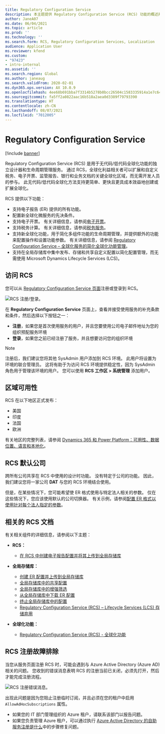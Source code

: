 ```yaml
---
title: Regulatory Configuration Service
description: 本主题提供 Regulatory Configuration Service (RCS) 功能的概述并说明如何访问服务。
author: JaneA07
ms.date: 06/04/2021
ms.topic: article
ms.prod: ''
ms.technology: ''
ms.search.form: RCS, Regulatory Configuration Services, Localization
audience: Application User
ms.reviewer: kfend
ms.custom:
- "97423"
- intro-internal
ms.assetid: ''
ms.search.region: Global
ms.author: janeaug
ms.search.validFrom: 2020-02-01
ms.dyn365.ops.version: AX 10.0.9
ms.openlocfilehash: 4ee68b691bba7f3314b5278b0bcc26504c1583335914a1e7c645abd5303f02c6
ms.sourcegitcommit: fa5ff2a0822aac16b518a2aea0d3389f79793390
ms.translationtype: HT
ms.contentlocale: zh-CN
ms.lasthandoff: 08/07/2021
ms.locfileid: "7012005"
---
```

# <a name="regulatory-configuration-service"></a>Regulatory Configuration Service

[!include [banner](../includes/banner.md)]

Regulatory Configuration Service (RCS) 是用于无代码/低代码全球化功能的独立设计器和生命周期管理服务。 通过 RCS，全球化利益相关者可以扩展和自定义税务、电子开票、监管报告、银行和业务文档的关键全球化区域，而无需开发人员的参与。 此无代码/低代码全球化方法支持更简单、更快且更具成本效益地创建或扩展全球化。

RCS 提供以下功能：

- 支持电子报告 (ER) 提供的所有功能。
- 配置新全球化微服务的先决条件。
- 支持电子开票。 有关详细信息，请参阅[电子开票](/dynamics365-release-plan/2021wave1/finance-operations/dynamics365-finance/electronic-invoicing-add-on-dynamics-365-ga)。
- 支持税务计算。 有关详细信息，请参阅[税务服务](/dynamics365-release-plan/2021wave1/finance-operations/dynamics365-finance/tax-service-preview)。
- 支持新全球化功能，用于简化多组件功能的生命周期管理，并提供额外的功能来配置操作和设置功能参数。 有关详细信息，请参阅 [Regulatory Configuration Service – 全球化服务的简化全球化功能管理](/dynamics365-release-plan/2021wave1/finance-operations/dynamics365-finance/regulatory-configuration-service-simplified-globalization-feature-management-globalization-services)。
- 支持在全局存储库中集中发布、存储和共享自定义配置以简化配置管理，而无需使用 Microsoft Dynamics Lifecycle Services (LCS)。

## <a name="access-rcs"></a>访问 RCS

您可以从 [Regulatory Configuration Service 页面](https://marketing.configure.global.dynamics.com/)注册或登录到 RCS。

![RCS 注册/登录。](media/202103_RCS%20Marketing%20page_updated_1.jpg)

在 **Regulatory Configuration Service** 页面上，查看并接受使用服务的补充条款和条件，然后选择以下按钮之一：

- **注册**，如果您是首次使用服务的用户，并且您要使用公司电子邮件地址为您的组织预配服务环境
- **登录**，如果您之前已经注册了服务，并且想要访问您的组织环境

> [!NOTE] 
> 注册后，我们建议您将其他 SysAdmin 用户添加到 RCS 环境。 此用户将设置为环境的联合管理员。 这将有助于为访问 RCS 环境提供稳定性，因为 SysAdmin 角色用于管理该环境的用户。 您可以使用 **RCS 工作区 > 系统管理** 添加用户。

## <a name="regional-availability"></a>区域可用性

RCS 在以下地区正式发布：

- 美国
- 印度
- 法国
- 欧洲

有关地区的完整列表，请参阅 [Dynamics 365 和 Power Platform：可用性、数据位置、语言和本地化](https://aka.ms/dynamics_365_international_availability_deck)。

## <a name="rcs-default-company"></a>RCS 默认公司

跨所有公司共享在 RCS 中使用的设计时功能。 没有特定于公司的功能。 因此，我们建议您将一家公司 **DAT** 与您的 RCS 环境结合使用。

但是，在某些情况下，您可能希望使 ER 格式使用与特定法人相关的参数。 仅在这些情况下，您应该使用默认的公司切换器。 有关示例，请参阅[配置 ER 格式以使用针对每个法人指定的参数](../../fin-ops-core/dev-itpro/analytics/er-app-specific-parameters-configure-format.md)。

## <a name="related-rcs-documentation"></a>相关的 RCS 文档

有关相关组件的详细信息，请参阅以下主题：

- **RCS：**

    - [在 RCS 中创建电子报告配置并将其上传到全局存储库](rcs-global-repo-upload.md)

- **全局存储库：**

    - [创建 ER 配置并上传到全局存储库](rcs-global-repo-upload.md)
    - [全局存储库中的共享配置](rcs-global-repo-share-configuration.md)
    - [全局存储库中的增强筛选](enhanced-filtering-global-repo.md)
    - [从全局存储库中下载 ER 配置](../../fin-ops-core/dev-itpro/analytics/er-download-configurations-global-repo.md)
    - [终止全局存储库中的配置](discontinuing-configurations-rcs-global-repo.md)
    - [Regulatory Configuration Service (RCS) – Lifecycle Services (LCS) 存储弃用](rcs-lcs-repo-dep-faq.md)

- **全球化功能：**

    - [Regulatory Configuration Service (RCS) - 全球化功能](/dynamics365-release-plan/2021wave1/finance-operations/dynamics365-finance/regulatory-configuration-service-simplified-globalization-feature-management-globalization-services)


## <a name="troubleshooting-rcs-sign-up"></a>RCS 注册故障排除

当您从服务页面注册 RCS 时，可能会遇到与 Azure Active Directory (Azure AD) 相关的问题。 您收到的错误消息表明 RCS 的注册当前已关闭，必须先打开，然后才能完成注册流程。

![RCS 注册错误消息。](media/01_RCSSignUpError.jpg)

出现此问题是因为您阻止注册临时订阅，并且必须在您的租户中启用 `AllowAdHocSubscriptions` 属性。 

- 如果您的 IT 部门管理组织的 Azure 租户，请联系该部门以报告问题。
- 如果您负责管理 Azure 租户，可以通过执行 [Azure Active Directory 的自助服务注册是什么](/azure/active-directory/enterprise-users/directory-self-service-signup#how-do-i-control-self-service-settings)中的步骤修复问题。
